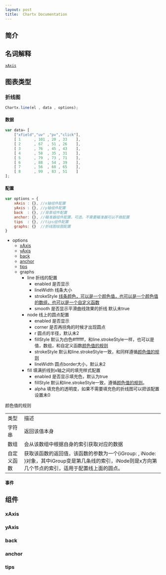 ```yaml
---
layout: post
title:  Chartx Documentation 
---
```


## 简介

## 名词解释

<code>[xAxis](#xaxis)</code>

## 图表类型

### 折线图

```js
Chartx.line(el , data , options);
```

#### 数据

```js
var data= [
    ["xfield","uv" ,"pv","click"],
    [ 1      , 101 , 20 , 33    ],
    [ 2      , 67  , 51 , 26    ],
    [ 3      , 76  , 45 , 43    ],
    [ 4      , 58  , 35 , 31    ],
    [ 5      , 79  , 73 , 71    ],
    [ 6      , 88  , 54 , 39    ],
    [ 7      , 56  , 68 , 65    ],
    [ 8      , 99  , 83 , 51    ]
];
```

#### 配置

```js
var options = {
    xAxis : {}, //x轴组件配置
    yAxis : {}, //y轴组件配置
    back  : {}, //背景组件配置
    anchor: {}, //瞄准器组件配置，可选，不需要瞄准器可以不做配置
    tips  : {}, //tips组件配置
    graphs: {}  //折线图绘图配置
}
```
 - options
   + [xAxis](#xaxis)
   + [yAxis](#yaxis)
   + [back](#back)
   + [anchor](#anchor)
   + [tips](#tips)
   + graphs
     - line  折线的配置
       * enabled   是否显示
       * lineWidth    线条大小
       * strokeStyle    [线条颜色，可以是一个颜色值，也可以是一个颜色值的数组，也可以是一个自定义函数](#color)
       * smooth    是否显示平滑曲线效果的折线 默认未true
     - node 线上的圆点配置
       * enabled    是否显示
       * corner    是否再拐角的时候才出现圆点 
       * r    圆点的半径，默认未2
       * fillStyle    默认为白色#ffffff，和line.strokeStyle一样，也可以是值，数组，和自定义函数[颜色值的规则](#color)
       * strokeStyle    默认和line.strokeStyle一致，和同样遵循[颜色值的规则](#color)
       * lineWidth    圆点border大小，默认未2
     - fill 填满折线到x轴之间的填充样式配置
       * enabled    是否显示填充色，默认为true
       * fillStyle    默认和line.strokeStyle一致，遵循[颜色值的规则](#color)。
       * alpha    填充色的透明度，如果不需要填充色的折线图可以把该配置设置未0


<span style="margin-top:50px;" id="color">颜色值的规则</span>
<table>
    <tr><td>类型</td><td>描述</td></tr>
    <tr><td>字符串</td><td>返回该值本身</td></tr>
    <tr><td>数组</td><td>会从该数组中根据自身的索引获取对应的数据</td></tr>
    <tr><td>自定义函数</td><td>获取该函数的返回值，该函数的参数为一个{iGroup: , iNode: }对象，其中iGroup变是第几条线的索引，iNode则是x方向第几个节点的索引，适用于配置线上面的圆点。</td></tr>
</table>




#### 事件

## 组件

### xAxis

### yAxis

### back

### anchor

### tips



